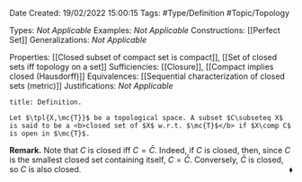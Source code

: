 <div class="topSpace"></div>

Date Created: 19/02/2022 15:00:15
Tags: #Type/Definition #Topic/Topology

Types: <i>Not Applicable</i>
Examples: <i>Not Applicable</i>
Constructions: [[Perfect Set]]
Generalizations: <i>Not Applicable</i>

Properties: [[Closed subset of compact set is compact]], [[Set of closed sets iff topology on a set]]
Sufficiencies: [[Closure]], [[Compact implies closed (Hausdorff)]]
Equivalences: [[Sequential characterization of closed sets (metric)]]
Justifications: <i>Not Applicable</i>

``` ad-Definition
title: Definition.

Let $\tpl{X,\mc{T}}$ be a topological space. A subset $C\subseteq X$ is said to be a <b>closed set of $X$ w.r.t. $\mc{T}$</b> if $X\comp C$ is open in $\mc{T}$.

```

<b>Remark.</b> Note that $C$ is closed iff $C=\bar{C}$. Indeed, if $C$ is closed, then, since $C$ is the smallest closed set containing itself, $C=\bar{C}$. Conversely, $\bar{C}$ is closed, so $C$ is also closed.<span style="float:right;">$\blacklozenge$</span>

